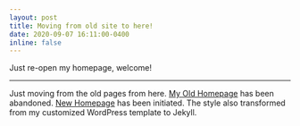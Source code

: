 ```yaml
---
layout: post
title: Moving from old site to here!
date: 2020-09-07 16:11:00-0400
inline: false
---
```


Just re-open my homepage, welcome!

***

Just moving from the old pages from here. <a href="https://www.drstanliu.cn" target="blank">My Old Homepage</a> has been abandoned. <a href="https://drstanliu.cn" target="blank">New Homepage</a> has been initiated. The style also transformed from my customized WordPress template to Jekyll.

<!-- #### Hipster list
<ul>
    <li>brunch</li>
    <li>fixie</li>
    <li>raybans</li>
    <li>messenger bag</li>
</ul> -->
